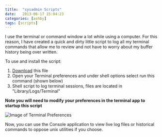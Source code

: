 ```yaml
---
title:  "sysadmin Scripts"
date:   2013-06-17 15:04:23
categories: [ashby]
tags: [scripts]
---
```

I use the terminal or command window a lot while using a computer.  For this reason, I have created a quick and dirty little script to log all my terminal commands that allow me to review and not have to worry about my buffer history being over written.

To use and install the script:
1. [Download](https://keybase.pub/ashby/Blog/Scripts/terminal_logging.sh) this file
2. Open your Terminal preferences and under shell options select run this command (shown below)
3. Shell script to log terminal sessions, files are located in "Library/Logs/Terminal"		  
  
  **Note you will need to modify your preferences in the terminal app to startup this script**
  		  
 ![Image of Terminal Preferences](https://cloud.githubusercontent.com/assets/6200040/19460249/da26f0f8-94a7-11e6-91cb-c179876ab4b3.png)	
 
 Now, you can use the Console application to view live log files or historical commands to oppose unix utilities if you choose.
